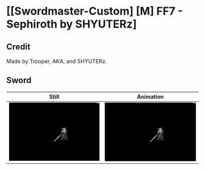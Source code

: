# [\[Swordmaster-Custom\] \[M\] FF7 - Sephiroth by SHYUTERz]

## Credit

Made by Trooper, AKA, and SHYUTERz.
	
## Sword

| Still | Animation |
| :---: | :-------: |
| ![Sword still](./Sword_000.png) | ![Sword animation](./Sword.gif) |
